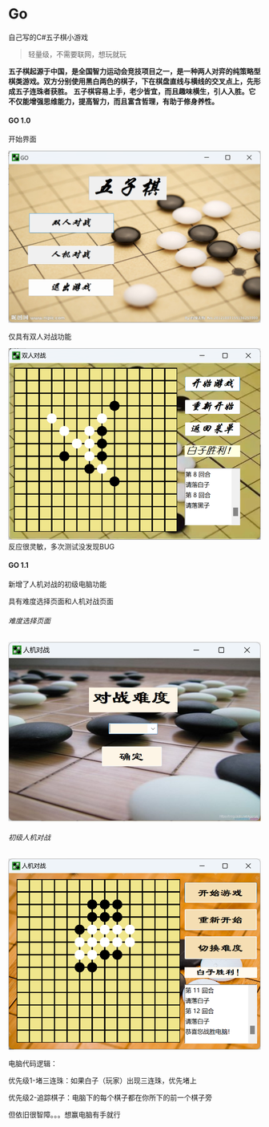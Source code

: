# Go
自己写的C#五子棋小游戏
>轻量级，不需要联网，想玩就玩

**五子棋起源于中国，是全国智力运动会竞技项目之一，是一种两人对弈的纯策略型棋类游戏。双方分别使用黑白两色的棋子，下在棋盘直线与横线的交叉点上，先形成五子连珠者获胜。**
**五子棋容易上手，老少皆宜，而且趣味横生，引人入胜。它不仅能增强思维能力，提高智力，而且富含哲理，有助于修身养性。**

#### GO 1.0 

开始界面

![image-1](https://github.com/Shengwq/Go/blob/main/Picture/开始页面.png)

仅具有双人对战功能

![image-2](https://github.com/Shengwq/Go/blob/main/Picture/PVP.png)
反应很灵敏，多次测试没发现BUG

#### GO 1.1

新增了人机对战的初级电脑功能

具有难度选择页面和人机对战页面

###### 难度选择页面

![image-3](https://github.com/Shengwq/Go/blob/main/Picture/难度选择.png)

###### 初级人机对战

![image-4](https://github.com/Shengwq/Go/blob/main/Picture/初级难度.png)

电脑代码逻辑：

优先级1-堵三连珠：如果白子（玩家）出现三连珠，优先堵上

优先级2-追踪棋子：电脑下的每个棋子都在你所下的前一个棋子旁

但依旧很智障。。。想赢电脑有手就行